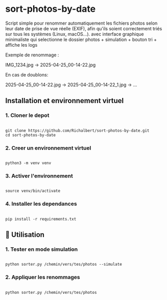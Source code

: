 # sort-photos-by-date

Script simple pour renommer automatiquement les fichiers photos selon leur date de prise de vue réelle (EXIF), afin qu'ils soient correctement triés sur tous les systèmes (Linux, macOS…).
avec interface graphique minimaliste qui selectionne le dossier photos + simulation + bouton tri + affiche les logs

Exemple de renommage :

IMG_1234.jpg -> 2025-04-25_00-14-22.jpg

En cas de doublons:

2025-04-25_00-14-22.jpg -> 2025-04-25_00-14-22_1.jpg -> ...


## Installation et environnement virtuel

### 1. Cloner le depot
<code>
git clone https://github.com/Richalbert/sort-photos-by-date.git
cd sort-photos-by-date
</code>

### 2. Creer un environnement virtuel
<code>
python3 -m venv venv
</code>

### 3. Activer l'environnement
<code>
source venv/bin/activate
</code>

### 4. Installer les dependances
<code>
pip install -r requirements.txt
</code>


## 🚀 Utilisation

### 1. Tester en mode simulation

<code>
python sorter.py /chemin/vers/tes/photos --simulate
</code>

### 2. Appliquer les renommages

<code>
python sorter.py /chemin/vers/tes/photos
</code>

